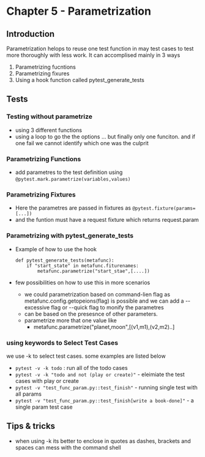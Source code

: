 # Chapter 5  - Parametrization

## Introduction

Parametrization helops to reuse one test function in may test cases to test more thoroughly with less work. It can accomplised mainly in 3 ways

1. Parametrizing fucntions
2. Parametrizing fixures
3. Using a hook function called pytest_generate_tests

## Tests

### Testing without parametrize

* using 3 different functions
* using a loop to go the the options ... but finally only one funciton. and if one fail we cannot identify which one was the culprit

### Parametrizing Functions

* add parametres to the test definition using `@pytest.mark.parametrize(variables,values)`

### Parametrizing Fixtures

* Here the parametres are passed in fixtures as `@pytest.fixture(params=[...])`
* and the funtion must have a request fixture which returns request.param

### Parametrizing with pytest_generate_tests

* Example of how to use the hook

  ```
  def pytest_generate_tests(metafunc):
      if "start_state" in metafunc.fiturenames:
          metafunc.parametrize("start_stae",[....])

  ```
* few possibilities on how to use this in more scenarios

  * we could parametrization based on command-lien flag as metafunc.config.getopeions(flag) is possible and we can add a --excessive flag or --quick flag to monify the parametres
  * can be based on the presesnce of other parameters.
  * parametrize more that one value like
    * metafunc.parametrize("planet,moon",[(v1,m1),(v2,m2)..]

### using keywords to Select Test Cases

we use -k to select test cases. some examples are listed below

* `pytest -v -k todo` : run all of the todo cases
* `pytest -v -k "todo and not (play or create)"` - eleimiate the test cases with play or create
* `pytest -v "test_func_param.py::test_finish"` - running single test with all params
* `pytest -v "test_func_param.py::test_finish[write a book-done]"` - a single param test case

## Tips & tricks

* when using -k its better to enclose in quotes as dashes, brackets and spaces can mess with the command shell
